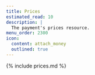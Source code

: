 ```yaml
---
title: Prices
estimated_read: 10
description: |
  The payment's prices resource.
menu_order: 2300
icon:
  content: attach_money
  outlined: true
---
```


{% include prices.md %}
